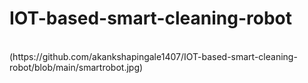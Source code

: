 # IOT-based-smart-cleaning-robot
<br>
(https://github.com/akankshapingale1407/IOT-based-smart-cleaning-robot/blob/main/smartrobot.jpg)
